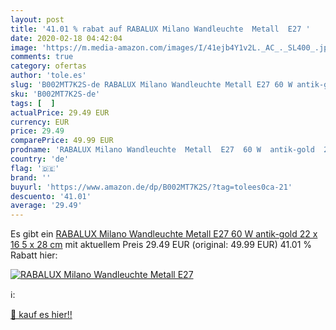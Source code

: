 ```yaml
---
layout: post
title: '41.01 % rabat auf RABALUX Milano Wandleuchte  Metall  E27 '
date: 2020-02-18 04:42:04
image: 'https://m.media-amazon.com/images/I/41ejb4Y1v2L._AC_._SL400_.jpg'
comments: true
category: ofertas
author: 'tole.es'
slug: 'B002MT7K2S-de RABALUX Milano Wandleuchte Metall E27 60 W antik-gold 22 x...'
sku: 'B002MT7K2S-de'
tags: [  ]
actualPrice: 29.49 EUR
currency: EUR
price: 29.49
comparePrice: 49.99 EUR
prodname: 'RABALUX Milano Wandleuchte  Metall  E27  60 W  antik-gold  22 x 16 5 x 28 cm'
country: 'de'
flag: '🇩🇪'
brand: ''
buyurl: 'https://www.amazon.de/dp/B002MT7K2S/?tag=tolees0ca-21'
descuento: '41.01'
average: '29.49'
---
```


Es gibt ein [RABALUX Milano Wandleuchte  Metall  E27  60 W  antik-gold  22 x 16 5 x 28 cm](https://www.amazon.de/dp/B002MT7K2S/?tag=tolees0ca-21) mit aktuellem Preis 29.49 EUR (original: 49.99 EUR) 41.01 % Rabatt hier:

[![RABALUX Milano Wandleuchte  Metall  E27 ](https://m.media-amazon.com/images/I/41ejb4Y1v2L._AC_._SL400_.jpg)](https://www.amazon.de/dp/B002MT7K2S/?tag=tolees0ca-21)

ℹ️:


[🛒 kauf es hier!!](https://www.amazon.de/dp/B002MT7K2S/?tag=tolees0ca-21)
